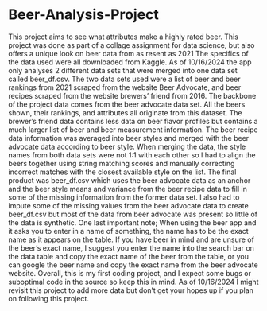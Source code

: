 # Beer-Analysis-Project
This project aims to see what attributes make a highly rated beer. This project was done as part of a collage assignment for data science, but also offers a unique look on beer data from as resent as 2021
The specifics of the data used were all downloaded from Kaggle. As of 10/16/2024 the app only analyses 2 different data sets that were merged into one data set called beer_df.csv. 
The two data sets used were a list of beer and beer rankings from 2021 scraped from the website Beer Advocate, and beer recipes scraped from the website brewers’ friend from 2016. 
The backbone of the project data comes from the beer advocate data set. All the beers shown, their rankings, and attributes all originate from this dataset. 
The brewer’s friend data contains less data on beer flavor profiles but contains a much larger list of beer and beer measurement information. The beer recipe data information was averaged into beer styles and merged with the beer advocate data according to beer style. 
When merging the data, the style names from both data sets were not 1:1 with each other so I had to align the beers together using string matching scores and manually correcting incorrect matches with the closest available style on the list. 
The final product was beer_df.csv which uses the beer advocate data as an anchor and the beer style means and variance from the beer recipe data to fill in some of the missing information from the former data set.
I also had to impute some of the missing values from the beer advocate data to create beer_df.csv but most of the data from beer advocate was present so little of the data is synthetic.
One last important note; When using the beer app and it asks you to enter in a name of something, the name has to be the exact name as it appears on the table. 
If you have beer in mind and are unsure of the beer’s exact name, I suggest you enter the name into the search bar on the data table and copy the exact name of the beer from the table, or you can google the beer name and copy the exact name from the beer advocate website.
Overall, this is my first coding project, and I expect some bugs or suboptimal code in the source so keep this in mind. As of 10/16/2024 I might revisit this project to add more data but don’t get your hopes up if you plan on following this project.
